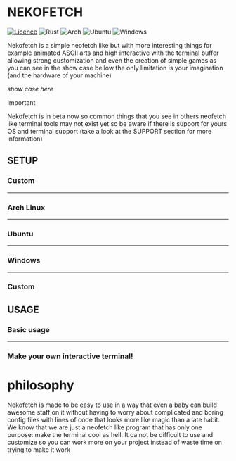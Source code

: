 # NEKOFETCH
[![Licence](https://img.shields.io/github/license/Ileriayo/markdown-badges?style=for-the-badge)](./LICENSE)
![Rust](https://img.shields.io/badge/rust-%23000000.svg?style=for-the-badge&logo=rust&logoColor=white)
![Arch](https://img.shields.io/badge/Arch%20Linux-1793D1?logo=arch-linux&logoColor=fff&style=for-the-badge)
![Ubuntu](https://img.shields.io/badge/Ubuntu-E95420?style=for-the-badge&logo=ubuntu&logoColor=white)
![Windows](https://img.shields.io/badge/Windows-0078D6?style=for-the-badge&logo=windows&logoColor=white)


Nekofetch is a simple neofetch like but with more interesting things for example animated ASCII 
arts and high interactive with the terminal buffer allowing strong customization and even the 
creation of simple games as you can see in the show case bellow the only limitation is your 
imagination (and the hardware of your machine)

_show case here_

> [!IMPORTANT]
> Nekofetch is in beta now so common things that you see in others neofetch like terminal tools may
> not exist yet so be aware if there is support for yours OS and terminal support (take a look at 
> the SUPPORT section for more information)


## SETUP
### Custom 
---
### Arch Linux
---
### Ubuntu
---
### Windows
---
### Custom 

## USAGE
### Basic usage
---
### Make your own interactive terminal!

# philosophy
Nekofetch is made to be easy to use in a way that even a baby can build awesome staff on it without
having to worry about complicated and boring config files with lines of code that looks more like 
magic than a late habit. We know that we are just a neofetch like program that has only one 
purpose: make the terminal cool as hell. It ca not be difficult to use and customize so you can 
work more on your project instead of waste time on trying to make it work 
